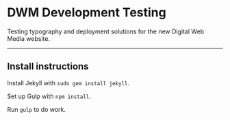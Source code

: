# DWM Development Testing

Testing typography and deployment solutions for the new Digital Web Media website.

---

## Install instructions

Install Jekyll with `sudo gem install jekyll`.

Set up Gulp with `npm install`.

Run `gulp` to do work.